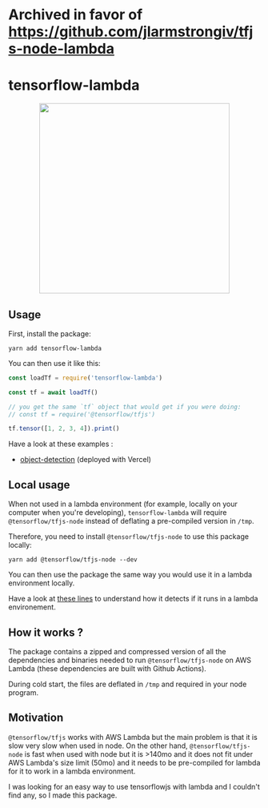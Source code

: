 # Archived in favor of https://github.com/jlarmstrongiv/tfjs-node-lambda

# tensorflow-lambda

<div align="center">
<img src="logo.png" width="380" />
</div>

## Usage

First, install the package:

```
yarn add tensorflow-lambda
```

You can then use it like this:

```js
const loadTf = require('tensorflow-lambda')

const tf = await loadTf()

// you get the same `tf` object that would get if you were doing:
// const tf = require('@tensorflow/tfjs')

tf.tensor([1, 2, 3, 4]).print()
```

Have a look at these examples :

- [object-detection](https://github.com/lucleray/object-detection) (deployed with Vercel)

## Local usage

When not used in a lambda environment (for example, locally on your computer when you're developing), `tensorflow-lambda` will require `@tensorflow/tfjs-node` instead of deflating a pre-compiled version in `/tmp`.

Therefore, you need to install `@tensorflow/tfjs-node` to use this package locally:

```
yarn add @tensorflow/tfjs-node --dev
```

You can then use the package the same way you would use it in a lambda environment locally.

Have a look at [these lines](https://github.com/lucleray/tensorflow-lambda/blob/c056a3959c117d40cc69a1e76572c856b5d23cd6/index.js#L10-L16) to understand how it detects if it runs in a lambda environement.

## How it works ?

The package contains a zipped and compressed version of all the dependencies and binaries needed to run `@tensorflow/tfjs-node` on AWS Lambda (these dependencies are built with Github Actions).

During cold start, the files are deflated in `/tmp` and required in your node program.

## Motivation

`@tensorflow/tfjs` works with AWS Lambda but the main problem is that it is slow very slow when used in node. On the other hand, `@tensorflow/tfjs-node` is fast when used with node but it is >140mo and it does not fit under AWS Lambda's size limit (50mo) and it needs to be pre-compiled for lambda for it to work in a lambda environment.

I was looking for an easy way to use tensorflowjs with lambda and I couldn't find any, so I made this package.
